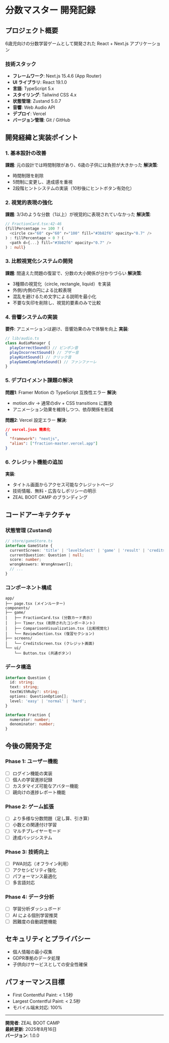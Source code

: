 # 分数マスター 開発記録

## プロジェクト概要

6歳児向けの分数学習ゲームとして開発された React + Next.js アプリケーション

### 技術スタック

- **フレームワーク**: Next.js 15.4.6 (App Router)
- **UI ライブラリ**: React 19.1.0
- **言語**: TypeScript 5.x
- **スタイリング**: Tailwind CSS 4.x
- **状態管理**: Zustand 5.0.7
- **音響**: Web Audio API
- **デプロイ**: Vercel
- **バージョン管理**: Git / GitHub

## 開発経緯と実装ポイント

### 1. 基本設計の改善
**課題**: 元の設計では時間制限があり、6歳の子供には負担が大きかった
**解決策**: 
- 時間制限を削除
- 5問制に変更し、達成感を重視
- 2段階ヒントシステムの実装（10秒後にヒントボタン有効化）

### 2. 視覚的表現の強化
**課題**: 3/3のような分数（1以上）が視覚的に表現されていなかった
**解決策**: 
```typescript
// FractionCard.tsx:42-46
{fillPercentage >= 100 ? (
  <circle cx="60" cy="60" r="100" fill="#3b82f6" opacity="0.7" />
) : fillPercentage > 0 ? (
  <path d={...} fill="#3b82f6" opacity="0.7" />
) : null}
```

### 3. 比較視覚化システムの開発
**課題**: 間違えた問題の復習で、分数の大小関係が分かりづらい
**解決策**: 
- 3種類の視覚化（circle, rectangle, liquid）を実装
- 外側/内側の円による比較表現
- 混乱を避けるため文字による説明を最小化
- 不要な矢印を削除し、視覚的要素のみで比較

### 4. 音響システムの実装
**要件**: アニメーションは避け、音響効果のみで体験を向上
**実装**: 
```typescript
// lib/audio.ts
class AudioManager {
  playCorrectSound() // ピンポン音
  playIncorrectSound() // ブザー音  
  playHintSound() // クリック音
  playGameCompleteSound() // ファンファーレ
}
```

### 5. デプロイメント課題の解決
**問題1**: Framer Motion の TypeScript 互換性エラー
**解決**: 
- motion.div → 通常のdiv + CSS transitions に置換
- アニメーション効果を維持しつつ、依存関係を削減

**問題2**: Vercel 設定エラー
**解決**: 
```json
// vercel.json 簡素化
{
  "framework": "nextjs",
  "alias": ["fraction-master.vercel.app"]
}
```

### 6. クレジット機能の追加
**実装**: 
- タイトル画面からアクセス可能なクレジットページ
- 技術情報、無料・広告なしポリシーの明示
- ZEAL BOOT CAMP のブランディング

## コードアーキテクチャ

### 状態管理 (Zustand)
```typescript
// store/gameStore.ts
interface GameState {
  currentScreen: 'title' | 'levelSelect' | 'game' | 'result' | 'credits';
  currentQuestion: Question | null;
  score: number;
  wrongAnswers: WrongAnswer[];
  // ...
}
```

### コンポーネント構成
```
app/
├── page.tsx (メインルーター)
components/
├── game/
│   ├── FractionCard.tsx (分数カード表示)
│   ├── Timer.tsx (削除されたコンポーネント)
│   ├── ComparisonVisualization.tsx (比較視覚化)
│   └── ReviewSection.tsx (復習セクション)
├── screens/
│   └── CreditsScreen.tsx (クレジット画面)
└── ui/
    └── Button.tsx (共通ボタン)
```

### データ構造
```typescript
interface Question {
  id: string;
  text: string;
  textWithRuby?: string;
  options: QuestionOption[];
  level: 'easy' | 'normal' | 'hard';
}

interface Fraction {
  numerator: number;
  denominator: number;
}
```

## 今後の開発予定

### Phase 1: ユーザー機能
- [ ] ログイン機能の実装
- [ ] 個人の学習進捗記録
- [ ] カスタマイズ可能なアバター機能
- [ ] 親向けの進捗レポート機能

### Phase 2: ゲーム拡張
- [ ] より多様な分数問題（足し算、引き算）
- [ ] 小数との関連付け学習
- [ ] マルチプレイヤーモード
- [ ] 達成バッジシステム

### Phase 3: 技術向上
- [ ] PWA対応（オフライン利用）
- [ ] アクセシビリティ強化
- [ ] パフォーマンス最適化
- [ ] 多言語対応

### Phase 4: データ分析
- [ ] 学習分析ダッシュボード
- [ ] AI による個別学習推奨
- [ ] 困難度の自動調整機能

## セキュリティとプライバシー
- 個人情報の最小収集
- GDPR準拠のデータ処理
- 子供向けサービスとしての安全性確保

## パフォーマンス目標
- First Contentful Paint: < 1.5秒
- Largest Contentful Paint: < 2.5秒
- モバイル端末対応: 100%

---

**開発者**: ZEAL BOOT CAMP  
**最終更新**: 2025年8月16日  
**バージョン**: 1.0.0